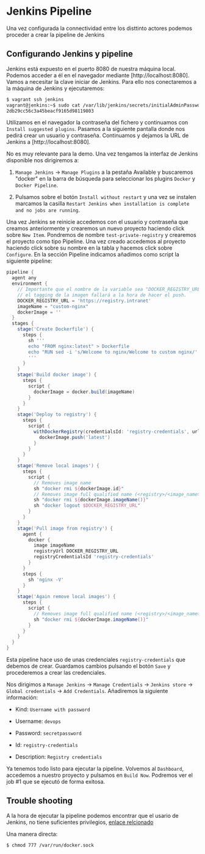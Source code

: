# Jenkins Pipeline

Una vez configurada la connectividad entre los disttinto actores podemos proceder a crear la pipeline de Jenkins

## Configurando Jenkins y pipeline

Jenkins está expuesto en el puerto 8080 de nuestra máquina local. Podemos acceder a él en el navegador mediante [http://localhost:8080]. Vamos a necesitar la clave iniciar de Jenkins. Para ello nos conectaremos a la máquina de Jenkins y ejecutaremos:

```bash
$ vagrant ssh jenkins
vagrant@jenkins:~$ sudo cat /var/lib/jenkins/secrets/initialAdminPassword
2db29cc56c3a45beacf9165d98119803
```

Utilizamos en el navegador la contraseña del fichero y continuamos con `Install suggested plugins`. Pasamos a la siguiente pantalla donde nos pedirá crear un usuario y contraseña. Continuamos y dejamos la URL de Jenkins a [http://localhost:8080]. 

No es muy relevante para la demo. Una vez tengamos la interfaz de Jenkins disponible nos dirigiremos a:

1. `Manage Jenkins` → `Manage Plugins` a la pestaña Available y buscaremos "docker" en la barra de búsqueda para seleccionar los plugins `Docker` y `Docker Pipeline`. 

2. Pulsamos sobre el botón `Install without restart` y una vez se instalen marcamos la casilla `Restart Jenkins when installation is complete and no jobs are running`.

Una vez Jenkins se reinicie accedemos con el usuario y contraseña que creamos anteriormente y crearemos un nuevo proyecto haciendo click sobre `New Item`. Pondremos de nombre `test-private-registry` y crearemos el proyecto como tipo Pipeline. Una vez creado accedemos al proyecto haciendo click sobre su nombre en la tabla y hacemos click sobre `Configure`. En la sección Pipeline indicamos añadimos como script la siguiente pipeline:

```groovy
pipeline {
  agent any
  environment {
    // Importante que el nombre de la variable sea "DOCKER_REGISTRY_URL", de lo contrario
    // el tagging de la imagen fallará a la hora de hacer el push.
    DOCKER_REGISTRY_URL = 'https://registry.intranet'
    imageName = "custom-nginx"
    dockerImage = ''
  }
  stages {
    stage('Create Dockerfile') {
      steps {
        sh '''
        echo "FROM nginx:latest" > Dockerfile
        echo "RUN sed -i 's/Welcome to nginx/Welcome to custom nginx/' /usr/share/nginx/html/index.html" >> Dockerfile
        '''
      }
    }
    stage('Build docker image') {
      steps {
        script {
          dockerImage = docker.build(imageName)
        }
      }
    }
    stage('Deploy to registry') {
      steps {
        script {
          withDockerRegistry(credentialsId: 'registry-credentials', url: "$DOCKER_REGISTRY_URL") {
            dockerImage.push('latest')
          }
        }
      }
    }
    stage('Remove local images') {
      steps {
        script {
          // Removes image name
          sh "docker rmi ${dockerImage.id}"
          // Removes image full qualified name (<registry>/<image_name>)
          sh "docker rmi ${dockerImage.imageName()}"
          sh "docker logout $DOCKER_REGISTRY_URL"
        }
      }
    }
    stage('Pull image from registry') {
      agent {
        docker {
          image imageName
          registryUrl DOCKER_REGISTRY_URL
          registryCredentialsId 'registry-credentials'
        }
      }
      steps {
        sh 'nginx -V'
      }
    }
    stage('Again remove local images') {
      steps {
        script {
          // Removes image full qualified name (<registry>/<image_name>)
          sh "docker rmi ${dockerImage.imageName()}"
        }
      }
    }
  }
}
```

Esta pipeline hace uso de unas credenciales `registry-credentials` que debemos de crear. Guardamos cambios pulsando el botón `Save` y procederemos a crear las credenciales.

Nos dirigimos a `Manage Jenkins` → `Manage Credentials` → `Jenkins store` → `Global credentials` → `Add Credentials`. Añadiremos la siguiente información:

* Kind: `Username with password`

* Username: `devops`

* Password: `secretpassword`

* Id: `registry-credentials`

* Description: `Registry credentials`

Ya tenemos todo listo para ejecutar la pipeline. Volvemos al `Dashboard`, accedemos a nuestro proyecto y pulsamos en `Build Now`. Podremos ver el job #1 que se ejecutó de forma exitosa.

## Trouble shooting

A la hora de ejecutar la pipeline podemos encontrar que el usario de Jenkins, no tiene suficientes privilegios, [enlace relcionado](https://stackoverflow.com/questions/47854463/docker-got-permission-denied-while-trying-to-connect-to-the-docker-daemon-socke)

Una manera directa:

```bash
$ chmod 777 /var/run/docker.sock
```

